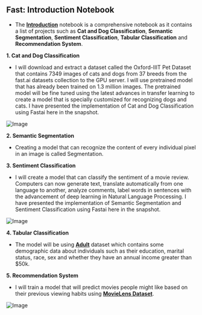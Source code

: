 ## **Fast: Introduction Notebook**
- The [**Introduction**](https://github.com/ThinamXx/Fastai/blob/main/1.%20Introduction/Introduction.ipynb) notebook is a comprehensive notebook as it contains a list of projects such as **Cat and Dog Classification**, **Semantic Segmentation**, **Sentiment Classification**, **Tabular Classification** and **Recommendation System**.

**1. Cat and Dog Classification**
- I will download and extract a dataset called the Oxford-IIIT Pet Dataset that contains 7349 images of cats and dogs from 37 breeds from the fast.ai datasets collection to the GPU server. I will use pretrained model that has already been trained on 1.3 million images. The pretrained model will be fine tuned using the latest advances in transfer learning to create a model that is specially customized for recognizing dogs and cats. I have presented the implementation of Cat and Dog Classification using Fastai here in the snapshot.

![Image](https://github.com/ThinamXx/300Days__MachineLearningDeepLearning/blob/main/Images/Day%20191.PNG)

**2. Semantic Segmentation**
- Creating a model that can recognize the content of every individual pixel in an image is called Segmentation. 

**3. Sentiment Classification**
- I will create a model that can classify the sentiment of a movie review. Computers can now generate text, translate automatically from one language to another, analyze comments, label words in sentences with the advancement of deep learning in Natural Language Processing. I have presented the implementation of Semantic Segmentation and Sentiment Classification using Fastai here in the snapshot. 

![Image](https://github.com/ThinamXx/300Days__MachineLearningDeepLearning/blob/main/Images/Day%20192.PNG)

**4. Tabular Classification**
- The model will be using [**Adult**](https://archive.ics.uci.edu/ml/datasets/adult) dataset which contains some demographic data about individuals such as their education, marital status, race, sex and whether they have an annual income greater than $50k.

**5. Recommendation System**
- I will train a model that will predict movies people might like based on their previous viewing habits using [**MovieLens Dataset**](https://dl.acm.org/doi/10.1145/2827872).

![Image](https://github.com/ThinamXx/300Days__MachineLearningDeepLearning/blob/main/Images/Day%20193.PNG)
